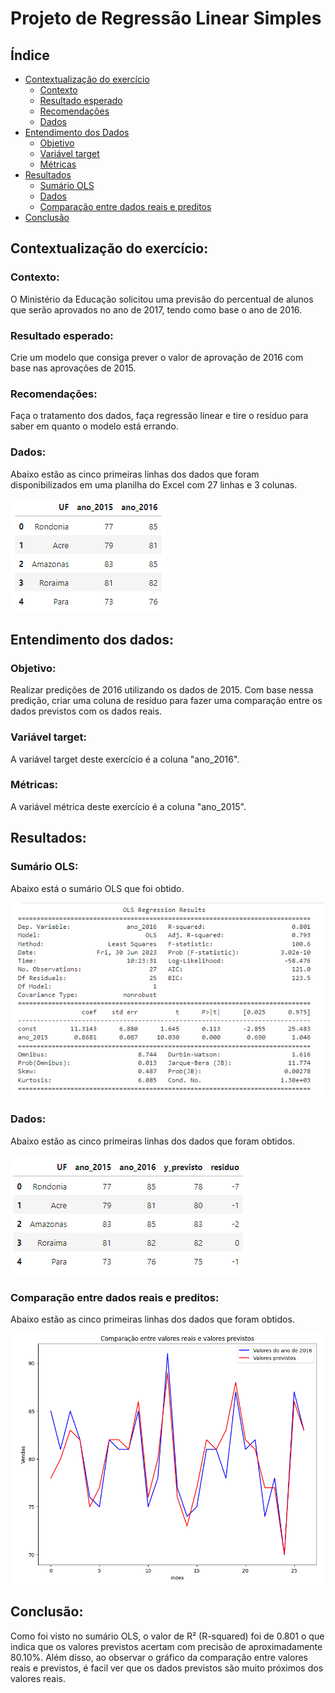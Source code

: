 # Projeto de Regressão Linear Simples

## Índice
- [Contextualização do exercício](#contextualização-do-exercício)
    - [Contexto](#contexto)
    - [Resultado esperado](#resultado-esperado)
    - [Recomendações](#recomendações)
    - [Dados](#dados)
- [Entendimento dos Dados](#entendimento-dos-dados)
    - [Objetivo](#objetivo)
    - [Variável target](#variável-target)
    - [Métricas](#métricas)
- [Resultados](#resultados)
    - [Sumário OLS](#sumário-ols)
    - [Dados](#dados)
    - [Comparação entre dados reais e preditos](#comparação-entre-dados-reais-e-preditos)
- [Conclusão](#conclusão)

## Contextualização do exercício:
### Contexto:
O Ministério da Educação solicitou uma previsão do percentual de alunos que serão aprovados no ano de 2017, tendo como base o ano de 2016.
### Resultado esperado:
Crie um modelo que consiga prever o valor de aprovação de 2016 com base nas aprovações de 2015.
### Recomendações:
Faça o tratamento dos dados, faça regressão linear e tire o resíduo para saber em quanto o modelo está errando.  
### Dados:
Abaixo estão as cinco primeiras linhas dos dados que foram disponibilizados em uma planilha do Excel com 27 linhas e 3 colunas.

![5 primeiras linhas ds dados](./Regress%C3%A3o%20Linear/Regress%C3%A3o%20Linear%20Simples/images/Dados_iniciais.png)

## Entendimento dos dados:
### Objetivo:
Realizar predições de 2016 utilizando os dados de 2015. Com base nessa predição, criar uma coluna de resíduo para fazer uma comparação entre os dados previstos com os dados reais.
### Variável target:
A variável target deste exercício é a coluna "ano_2016".
### Métricas:
A variável métrica deste exercício é a coluna "ano_2015".

## Resultados:
### Sumário OLS:
Abaixo está o sumário OLS que foi obtido.

![5 primeiras linhas ds dados](./Regress%C3%A3o%20Linear/Regress%C3%A3o%20Linear%20Simples/images/Sumario_ols.png)


### Dados:
Abaixo estão as cinco primeiras linhas dos dados que foram obtidos.

![5 primeiras linhas ds dados](./Regress%C3%A3o%20Linear/Regress%C3%A3o%20Linear%20Simples/images/Dados_finais.png)

### Comparação entre dados reais e preditos:
Abaixo estão as cinco primeiras linhas dos dados que foram obtidos.

![5 primeiras linhas ds dados](./Regress%C3%A3o%20Linear/Regress%C3%A3o%20Linear%20Simples/images/Comparacao.png)


## Conclusão:

Como foi visto no sumário OLS, o valor de R² (R-squared) foi de 0.801 o que indica que os valores previstos acertam com precisão de aproximadamente 80.10%. Além disso, ao observar o gráfico da comparação entre valores reais e previstos, é facil ver que os dados previstos são muito próximos dos valores reais.